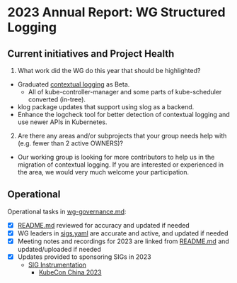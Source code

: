 # 2023 Annual Report: WG Structured Logging

## Current initiatives and Project Health


1. What work did the WG do this year that should be highlighted?

<!--
   Some example items that might be worth highlighting:
   - artifacts
   - reports
   - white papers
   - work not tracked in KEPs
-->
- Graduated [contextual logging](https://github.com/kubernetes/enhancements/issues/3077) as Beta.
  - All of kube-controller-manager and some parts of kube-scheduler converted (in-tree).
- klog package updates that support using slog as a backend.
- Enhance the logcheck tool for better detection of contextual logging and use newer APIs in Kubernetes.

2. Are there any areas and/or subprojects that your group needs help with (e.g. fewer than 2 active OWNERS)?
- Our working group is looking for more contributors to help us in the migration of contextual logging. If you are interested or experienced in the area, we would very much welcome your participation.

## Operational

Operational tasks in [wg-governance.md]:

- [x] [README.md] reviewed for accuracy and updated if needed
- [x] WG leaders in [sigs.yaml] are accurate and active, and updated if needed
- [x] Meeting notes and recordings for 2023 are linked from [README.md] and updated/uploaded if needed
- [x] Updates provided to sponsoring SIGs in 2023
  - [SIG Instrumentation](https://git.k8s.io/community/sig-instrumentation/)
    - [KubeCon China 2023](https://sched.co/1PTJw)

[wg-governance.md]: https://git.k8s.io/community/committee-steering/governance/wg-governance.md
[README.md]: https://git.k8s.io/community/wg-structured-logging/README.md
[sigs.yaml]: https://git.k8s.io/community/sigs.yaml
